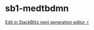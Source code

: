 # sb1-medtbdmn

[Edit in StackBlitz next generation editor ⚡️](https://stackblitz.com/~/github.com/adissonaires/sb1-medtbdmn)